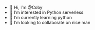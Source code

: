 - 👋 Hi, I’m @Coby
- 👀 I’m interested in Python serverless
- 🌱 I’m currently learning python
- 💞️ I’m looking to collaborate on nice man

<!---
Coby-Classu/Coby-Classu is a ✨ special ✨ repository because its `README.md` (this file) appears on your GitHub profile.
You can click the Preview link to take a look at your changes.
--->
